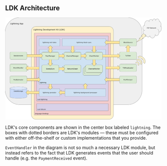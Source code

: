 ## LDK Architecture
![LDK Architecture](../assets/ldk-architecture.svg)

LDK's core components are shown in the center box labeled `lightning`. The boxes
with dotted borders are LDK's modules — these must be configured with either
off-the-shelf or custom implementations that you provide.

`EventHandler` in the diagram is not so much a necessary LDK module, but instead
refers to the fact that LDK generates events that the user should handle (e.g.
the `PaymentReceived` event).
